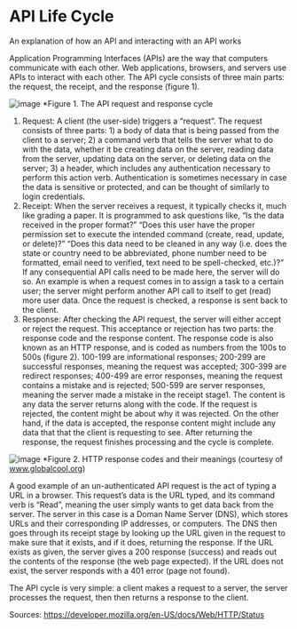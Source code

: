 # API Life Cycle
An explanation of how an API and interacting with an API works

Application Programming Interfaces (APIs) are the way that computers communicate with each other. Web applications, browsers, and servers use APIs to interact with each other. The API cycle consists of three main parts: the request, the receipt, and the response (figure 1).

![image](https://github.com/crunchmasterdeluxe/api_life_cycle/assets/83776204/dbdf2512-36fb-4f24-8856-50d930a49013)
*Figure 1. The API request and response cycle

1.	Request: A client (the user-side) triggers a “request”. The request consists of three parts: 1) a body of data that is being passed from the client to a server; 2) a command verb that tells the server what to do with the data, whether it be creating data on the server, reading data from the server, updating data on the server, or deleting data on the server; 3) a header, which includes any authentication necessary to perform this action verb. Authentication is sometimes necessary in case the data is sensitive or protected, and can be thought of similarly to login credentials. 
2.	Receipt: When the server receives a request, it typically checks it, much like grading a paper. It is programmed to ask questions like, “Is the data received in the proper format?” “Does this user have the proper permission set to execute the intended command (create, read, update, or delete)?” “Does this data need to be cleaned in any way (i.e. does the state or country need to be abbreviated, phone number need to be formatted, email need to verified, text need to be spell-checked, etc.)?” If any consequential API calls need to be made here, the server will do so. An example is when a request comes in to assign a task to a certain user; the server might perform another API call to itself to get (read) more user data. Once the request is checked, a response is sent back to the client.
3.	Response: After checking the API request, the server will either accept or reject the request. This acceptance or rejection has two parts: the response code and the response content. The response code is also known as an HTTP response, and is coded as numbers from the 100s to 500s (figure 2). 100-199 are informational responses; 200-299 are successful responses, meaning the request was accepted; 300-399 are redirect responses; 400-499 are error responses, meaning the request contains a mistake and is rejected; 500-599 are server responses, meaning the server made a mistake in the receipt stage1. The content is any data the server returns along with the code. If the request is rejected, the content might be about why it was rejected. On the other hand, if the data is accepted, the response content might include any data that that the client is requesting to see. After returning the response, the request finishes processing and the cycle is complete.

![image](https://github.com/crunchmasterdeluxe/api_life_cycle/assets/83776204/279a0931-3b96-41e9-b92c-9427c977c5a3)
*Figure 2. HTTP response codes and their meanings (courtesy of www.globalcool.org)

A good example of an un-authenticated API request is the act of typing a URL in a browser. This request’s data is the URL typed, and its command verb is “Read”, meaning the user simply wants to get data back from the server. The server in this case is a Doman Name Server (DNS), which stores URLs and their corresponding IP addresses, or computers. The DNS then goes through its receipt stage by looking up the URL given in the request to make sure that it exists, and if it does, returning the response. If the URL exists as given, the server gives a 200 response (success) and reads out the contents of the response (the web page expected). If the URL does not exist, the server responds with a 401 error (page not found).

The API cycle is very simple: a client makes a request to a server, the server processes the request, then then returns a response to the client.



Sources: 
https://developer.mozilla.org/en-US/docs/Web/HTTP/Status
